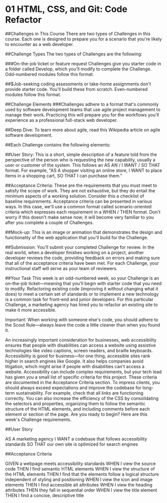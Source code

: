 # 01 HTML, CSS, and Git: Code Refactor

##Challenges in This Course
There are two types of Challenges in this course. Each one is designed to prepare you for a scenario that you're likely to encounter as a web developer.

##Challenge Types
The two types of Challenges are the following:


###On-the-job ticket or feature request Challenges give you starter code in a folder called Develop, which you'll modify to complete the Challenge. Odd-numbered modules follow this format.


##$Job-seeking coding assessments or take-home assignments don't provide starter code. You'll build these from scratch. Even-numbered modules follow this format.



##Challenge Elements
###Challenges adhere to a format that's commonly used by software development teams that use agile project management to manage their work. Practicing this will prepare you for the workflows you'll experience as a professional full-stack web developer.

##Deep Dive: To learn more about agile, read this Wikipedia article on agile software development.

##Each Challenge contains the following elements:


##User Story: This is a short, simple description of a feature told from the perspective of the person who is requesting the new capability, usually a user or customer of the system. This follows an AS AN / I WANT / SO THAT format. For example, "AS A shopper visiting an online store, I WANT to place items in a shopping cart, SO THAT I can purchase them."


##Acceptance Criteria: These are the requirements that you must meet to satisfy the scope of work. They are not exhaustive, but they do entail the minimum aspects of a working solution. Consider this a checklist of baseline requirements. Acceptance criteria can be presented in various ways. In this case, we'll use a common format called scenario-oriented criteria which expresses each requirement in a WHEN / THEN format. Don't worry if this doesn't make sense now; it will become very familiar to you after you complete a couple of Challenges.


##Mock-up: This is an image or animation that demonstrates the design and functionality of the web application that you'll build for the Challenge.


##Submission: You'll submit your completed Challenge for review. In the real world, when a developer finishes working on a project, another developer reviews the code, providing feedback on errors and making sure that all of the acceptance criteria have been met. For each Challenge, your instructional staff will serve as your team of reviewers.



##Your Task
This week is an odd-numbered week, so your Challenge is an on-the-job ticket—meaning that you'll begin with starter code that you need to modify.
Refactoring existing code (improving it without changing what it does) to meet a certain set of standards or to implement a new technology is a common task for front-end and junior developers. For this particular Challenge, a marketing agency has hired you to refactor an existing site to make it more accessible.

Important: When working with someone else's code, you should adhere to the Scout Rule—always leave the code a little cleaner than when you found it.

An increasingly important consideration for businesses, web accessibility ensures that people with disabilities can access a website using assistive technologies like video captions, screen readers, and braille keyboards. Accessibility is good for business—for one thing, accessible sites rank higher in search engines like Google. It also helps companies avoid litigation, which might arise if people with disabilities can't access a website.
Accessibility can include complex requirements, but your tech lead has given you a small list of specific criteria for this project. These criteria are documented in the Acceptance Criteria section.
To impress clients, you should always exceed expectations and improve the codebase for long-term sustainability. For example, check that all links are functioning correctly. You can also increase the efficiency of the CSS by consolidating the selectors and properties, organizing them to follow the semantic structure of the HTML elements, and including comments before each element or section of the page.
Are you ready to begin? Here are this week's Challenge requirements.

##User Story

AS A marketing agency
I WANT a codebase that follows accessibility standards
SO THAT our own site is optimized for search engines



##Acceptance Criteria

GIVEN a webpage meets accessibility standards
WHEN I view the source code
THEN I find semantic HTML elements
WHEN I view the structure of the HTML elements
THEN I find that the elements follow a logical structure independent of styling and positioning
WHEN I view the icon and image elements
THEN I find accessible alt attributes
WHEN I view the heading attributes
THEN they fall in sequential order
WHEN I view the title element
THEN I find a concise, descriptive title
